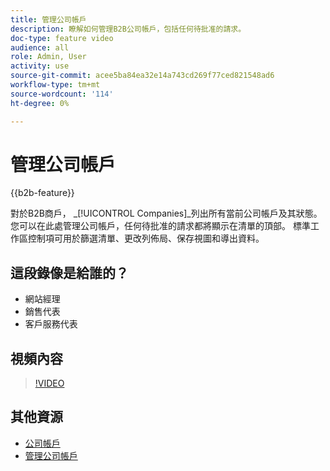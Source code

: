 ```yaml
---
title: 管理公司帳戶
description: 瞭解如何管理B2B公司帳戶，包括任何待批准的請求。
doc-type: feature video
audience: all
role: Admin, User
activity: use
source-git-commit: acee5ba84ea32e14a743cd269f77ced821548ad6
workflow-type: tm+mt
source-wordcount: '114'
ht-degree: 0%

---
```


# 管理公司帳戶

{{b2b-feature}}

對於B2B商戶， _[!UICONTROL Companies]_列出所有當前公司帳戶及其狀態。 您可以在此處管理公司帳戶，任何待批准的請求都將顯示在清單的頂部。 標準工作區控制項可用於篩選清單、更改列佈局、保存視圖和導出資料。

## 這段錄像是給誰的？

- 網站經理
- 銷售代表
- 客戶服務代表

## 視頻內容

>[!VIDEO](https://video.tv.adobe.com/v/344447?quality=12&learn=on)

## 其他資源

- [公司帳戶](https://experienceleague.adobe.com/docs/commerce-admin/b2b/companies/account-companies.html)
- [管理公司帳戶](https://experienceleague.adobe.com/docs/commerce-admin/b2b/companies/account-company-manage.html)
